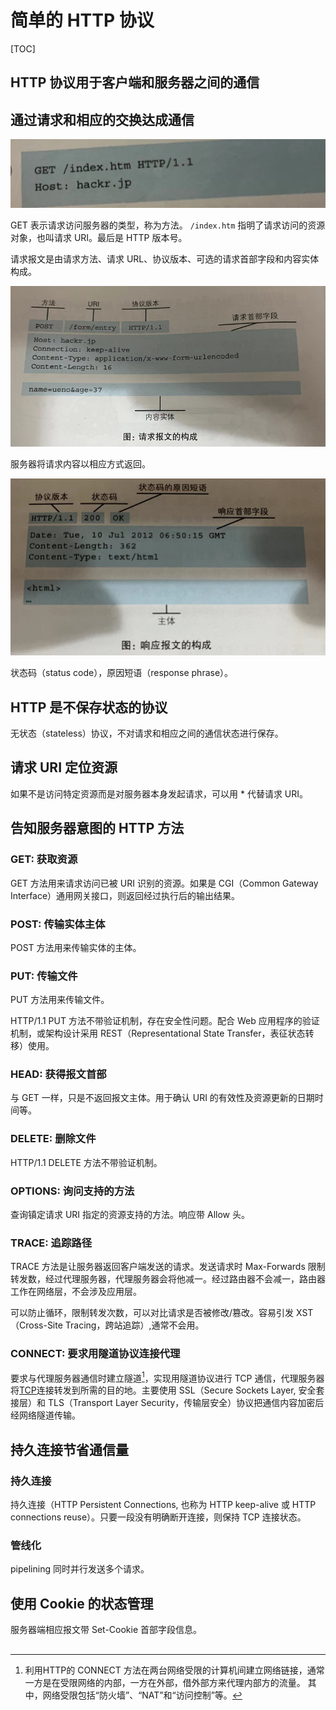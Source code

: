 # 简单的 HTTP 协议

[TOC]

## HTTP 协议用于客户端和服务器之间的通信

## 通过请求和相应的交换达成通信

![image-20240318214314065](2%E7%AE%80%E5%8D%95%E7%9A%84HTTP%E5%8D%8F%E8%AE%AE.assets/image-20240318214314065.png)

GET 表示请求访问服务器的类型，称为方法。 `/index.htm`  指明了请求访问的资源对象，也叫请求 URI。最后是 HTTP 版本号。



请求报文是由请求方法、请求 URL、协议版本、可选的请求首部字段和内容实体构成。

![image-20240318214943184](2%E7%AE%80%E5%8D%95%E7%9A%84HTTP%E5%8D%8F%E8%AE%AE.assets/image-20240318214943184.png)



服务器将请求内容以相应方式返回。

![image-20240318215354207](2%E7%AE%80%E5%8D%95%E7%9A%84HTTP%E5%8D%8F%E8%AE%AE.assets/image-20240318215354207.png)

状态码（status code），原因短语（response phrase）。

## HTTP 是不保存状态的协议

无状态（stateless）协议，不对请求和相应之间的通信状态进行保存。

## 请求 URI 定位资源

如果不是访问特定资源而是对服务器本身发起请求，可以用 * 代替请求 URI。

## 告知服务器意图的 HTTP 方法

### GET: 获取资源

GET 方法用来请求访问已被 URI 识别的资源。如果是 CGI（Common Gateway Interface）通用网关接口，则返回经过执行后的输出结果。

### POST: 传输实体主体

POST 方法用来传输实体的主体。

### PUT: 传输文件

PUT 方法用来传输文件。

HTTP/1.1 PUT 方法不带验证机制，存在安全性问题。配合 Web 应用程序的验证机制，或架构设计采用 REST（Representational State Transfer，表征状态转移）使用。

### HEAD: 获得报文首部

与 GET 一样，只是不返回报文主体。用于确认 URI 的有效性及资源更新的日期时间等。

### DELETE: 删除文件

HTTP/1.1 DELETE 方法不带验证机制。

### OPTIONS: 询问支持的方法

查询镇定请求 URI 指定的资源支持的方法。响应带 Allow 头。

### TRACE: 追踪路径

TRACE 方法是让服务器返回客户端发送的请求。发送请求时 Max-Forwards 限制转发数，经过代理服务器，代理服务器会将他减一。经过路由器不会减一，路由器工作在网络层，不会涉及应用层。

可以防止循环，限制转发次数，可以对比请求是否被修改/篡改。容易引发 XST（Cross-Site Tracing，跨站追踪）,通常不会用。

### CONNECT: 要求用隧道协议连接代理

要求与代理服务器通信时建立隧道[^1]，实现用隧道协议进行 TCP 通信，代理服务器将[TCP](https://zh.wikipedia.org/wiki/传输控制协议)连接转发到所需的目的地。主要使用 SSL（Secure Sockets Layer, 安全套接层）和 TLS（Transport Layer Security，传输层安全）协议把通信内容加密后经网络隧道传输。

[^1]: 利用HTTP的 CONNECT 方法在两台网络受限的计算机间建立网络链接，通常一方是在受限网络的内部，一方在外部，借外部方来代理内部方的流量。 其中，网络受限包括“防火墙”、“NAT”和“访问控制”等。

## 持久连接节省通信量

### 持久连接

持久连接（HTTP Persistent Connections, 也称为 HTTP keep-alive 或 HTTP connections reuse）。只要一段没有明确断开连接，则保持 TCP 连接状态。

### 管线化

pipelining 同时并行发送多个请求。

## 使用 Cookie 的状态管理

服务器端相应报文带 Set-Cookie 首部字段信息。

## 